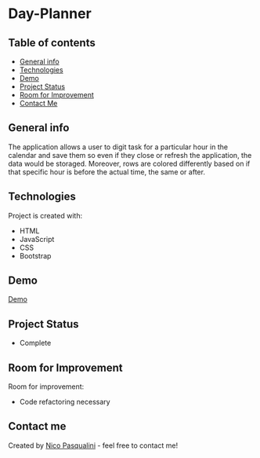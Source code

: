 # Day-Planner

## Table of contents
* [General info](#general-info)
* [Technologies](#technologies)
* [Demo](#demo)
* [Project Status](#project-status)
* [Room for Improvement](#room-for-improvement)
* [Contact Me](#contact-me)

## General info
The application allows a user to digit task for a particular hour in the calendar and save them so even if they close or refresh the application, the data would be storaged. Moreover, rows are colored differently based on if that specific hour is before the actual time, the same or after.


## Technologies

Project is created with:
* HTML
* JavaScript
* CSS
* Bootstrap

## Demo
<a href="http://127.0.0.1:5500/index.html" target="_blank">Demo</a>

## Project Status
* Complete

## Room for Improvement
Room for improvement:
* Code refactoring necessary

## Contact me 
Created by [Nico Pasqualini](https://nico749.github.io/Personal-portfolio-/) - feel free to contact me!